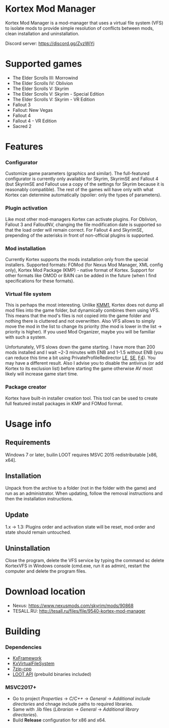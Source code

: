 # Kortex Mod Manager
Kortex Mod Manager is a mod-manager that uses a virtual file system (VFS) to isolate mods to provide simple resolution of conflicts between mods, clean installation and uninstallation.

Discord server: https://discord.gg/ZyzWjYj

# Supported games
- The Elder Scrolls III: Morrowind
- The Elder Scrolls IV: Oblivion
- The Elder Scrolls V: Skyrim
- The Elder Scrolls V: Skyrim - Special Edition
- The Elder Scrolls V: Skyrim - VR Edition
- Fallout 3
- Fallout: New Vegas
- Fallout 4
- Fallout 4 - VR Edition
- Sacred 2

# Features
### Configurator
Customize game parameters (graphics and similar). The full-featured configurator is currently only available for Skyrim, SkyrimSE and Fallout 4 (but SkyrimSE and Fallout use a copy of the settings for Skyrim because it is reasonably compatible). The rest of the games will have only with what Kortex can determine automatically (spoiler: only the types of parameters).

### Plugin activation
Like most other mod-managers Kortex can activate plugins. For Oblivion, Fallout 3 and FalloutNV, changing the file modification date is supported so that the load order will remain correct. For Fallout 4 and SkyrimSE, prepending of the asterisks in front of non-official plugins is supported.

### Mod installation
Currently Kortex supports the mods installation only from the special installers. Supported formats: FOMod (for Nexus Mod Manager, XML config only), Kortex Mod Package (KMP) - native format of Kortex. Support for other formats like OMOD or BAIN can be added in the future (when I find specifications for these formats).

### Virtual file system
This is perhaps the most interesting. Unlike [KMM1](https://www.nexusmods.com/skyrim/mods/75738), Kortex does not dump all mod files into the game folder, but dynamically combines them using VFS. This means that the mod's files is not copied into the game folder and nothing there is cluttered and not overwritten. Also VFS allows to simply move the mod in the list to change its priority (the mod is lower in the list -> priority is higher). If you used Mod Organizer, maybe you will be familiar with such a system.

Unfortunately, VFS slows down the game starting. I have more than 200 mods installed and I wait ~2-3 minutes with ENB and 1-1.5 without ENB (you can reduce this time a bit using PrivateProfileRedirector [LE](https://www.nexusmods.com/skyrim/mods/92725), [SE](https://www.nexusmods.com/skyrimspecialedition/mods/18860/), [F4](https://www.nexusmods.com/fallout4/mods/33947)). You may have a different result. Also I advise you to disable the antivirus (or add Kortex to its exclusion list) before starting the game otherwise AV most likely will increase game start time.

### Package creator
Kortex have built-in installer creation tool. This tool can be used to create full featured install packages in KMP and FOMod format.

# Usage info
## Requirements
Windows 7 or later, builin LOOT requires MSVC 2015 redistributable [x86, x64].

## Installation
Unpack from the archive to a folder (not in the folder with the game) and run as an administrator. When updating, follow the removal instructions and then the installation instructions.

## Update
1.x -> 1.3: Plugins order and activation state will be reset, mod order and state should remain untouched.

## Uninstallation
Close the program, delete the VFS service by typing the command sc delete KortexVFS in Windows console (cmd.exe, run it as admin), restart the computer and delete the program files.

# Download location
- Nexus: https://www.nexusmods.com/skyrim/mods/90868
- TESALL.RU: http://tesall.ru/files/file/9540-kortex-mod-manager

# Building
### Dependencies
- [KxFramework](https://github.com/KerberX/KxFramework)
- [KxVirtualFileSystem](https://github.com/KerberX/KxVirtualFileSystem)
- [7zip-cpp](https://github.com/KerberX/7zip-cpp)
- [LOOT API](https://github.com/loot/loot-api) (prebuild binaries included)

### MSVC2017+
- Go to project *Properties* -> *C/C++* -> *General* -> *Additional include directories* and chnage include paths to required libraries.
- Same with .lib files (*Librarian* -> *General* -> *Additional library directories*).
- Build **Release** configuration for x86 and x64.
